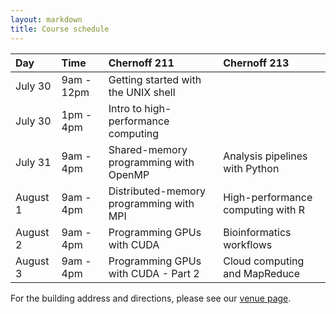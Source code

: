 ```yaml
---
layout: markdown
title: Course schedule
---
```


Day      | Time       | Chernoff 211                              | Chernoff 213
|:------ |:---------- |:----------------------------------------  |:------
July 30  | 9am - 12pm | Getting started with the UNIX shell       | <no course>
July 30  | 1pm - 4pm  | Intro to high-performance computing       | <no course>
July 31  | 9am - 4pm  | Shared-memory programming with OpenMP     | Analysis pipelines with Python
August 1 | 9am - 4pm  | Distributed-memory programming with MPI   | High-performance computing with R
August 2 | 9am - 4pm  | Programming GPUs with CUDA                | Bioinformatics workflows
August 3 | 9am - 4pm  | Programming GPUs with CUDA - Part 2       | Cloud computing and MapReduce

For the building address and directions, please see our [venue page]({{site.baseurl}}/venue.html).
